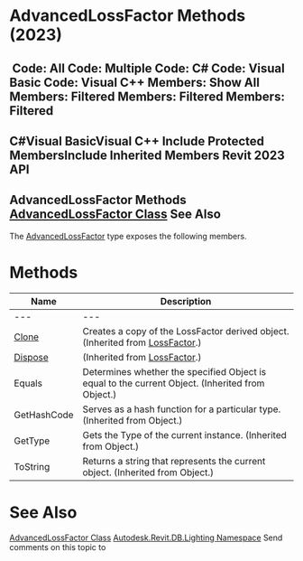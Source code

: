 # AdvancedLossFactor Methods (2023)

﻿
 Code: All Code: Multiple Code: C# Code: Visual Basic Code: Visual C++  Members: Show All Members: Filtered Members: Filtered Members: Filtered   
---  
C#Visual BasicVisual C++
Include Protected MembersInclude Inherited Members
Revit 2023 API  
---  
AdvancedLossFactor Methods  
[AdvancedLossFactor Class](30e62a9d-eb01-8830-f897-dc8f32b486da.md "AdvancedLossFactor Class") See Also  
---  
The [AdvancedLossFactor](30e62a9d-eb01-8830-f897-dc8f32b486da.md "AdvancedLossFactor Class") type exposes the following members.
# Methods
| Name | Description |
| --- | --- |
| --- | --- | --- |
| [Clone](36abc8f4-4234-7cd7-698c-5de93c4b6182.md "Clone Method") | Creates a copy of the LossFactor derived object.  (Inherited from [LossFactor](23224470-b97a-7acc-8dbe-667086568b1c.md "LossFactor Class").) |
| [Dispose](510d136d-864f-2b61-ad9c-65560914d539.md "Dispose Method") | (Inherited from [LossFactor](23224470-b97a-7acc-8dbe-667086568b1c.md "LossFactor Class").) |
| Equals | Determines whether the specified Object is equal to the current Object. (Inherited from Object.) |
| GetHashCode | Serves as a hash function for a particular type.  (Inherited from Object.) |
| GetType | Gets the Type of the current instance. (Inherited from Object.) |
| ToString | Returns a string that represents the current object. (Inherited from Object.) |

# See Also
[AdvancedLossFactor Class](30e62a9d-eb01-8830-f897-dc8f32b486da.md "AdvancedLossFactor Class")
[Autodesk.Revit.DB.Lighting Namespace](a6a04f07-7fd2-0a4e-12e7-01842ee6daaf.md "Autodesk.Revit.DB.Lighting Namespace")
Send comments on this topic to 